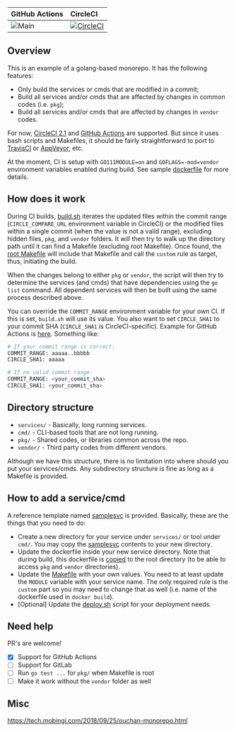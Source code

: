 |GitHub Actions|CircleCI|
|:-----|:------|
|![Main](https://github.com/flowerinthenight/golang-monorepo/workflows/Main/badge.svg)|[![CircleCI](https://circleci.com/gh/flowerinthenight/golang-monorepo.svg?style=svg)](https://circleci.com/gh/flowerinthenight/golang-monorepo)|

## Overview

This is an example of a golang-based monorepo. It has the following features:

- Only build the services or cmds that are modified in a commit;
- Build all services and/or cmds that are affected by changes in common codes (i.e. `pkg`);
- Build all services and/or cmds that are affected by changes in `vendor` codes.

For now, [CircleCI 2.1](./.circleci/config.yml) and [GitHub Actions](https://github.com/flowerinthenight/golang-monorepo/actions) are supported. But since it uses bash scripts and Makefiles, it should be fairly straightforward to port to [TravisCI](https://travis-ci.org/) or [AppVeyor](https://www.appveyor.com/), etc.

At the moment, CI is setup with `GO111MODULE=on` and `GOFLAGS=-mod=vendor` environment variables enabled during build. See sample [dockerfile](./services/samplesvc/dockerfile.samplesvc) for more details.

## How does it work

During CI builds, [build.sh](./build.sh) iterates the updated files within the commit range (`CIRCLE_COMPARE_URL` environment variable in CircleCI) or the modified files within a single commit (when the value is not a valid range), excluding hidden files, `pkg`, and `vendor` folders. It will then try to walk up the directory path until it can find a Makefile (excluding root Makefile). Once found, the [root Makefile](./Makefile) will include that Makefile and call the `custom` rule as target, thus, initiating the build.

When the changes belong to either `pkg` or `vendor`, the script will then try to determine the services (and cmds) that have dependencies using the `go list` command. All dependent services will then be built using the same process described above.

You can override the `COMMIT_RANGE` environment variable for your own CI. If this is set, `build.sh` will use its value. You also want to set `CIRCLE_SHA1` to your commit SHA (`CIRCLE_SHA1` is CircleCI-specific). Example for GitHub Actions is [here](https://github.com/flowerinthenight/golang-monorepo/blob/master/.github/workflows/main.yml). Something like:
```bash
# If your commit range is correct:
COMMIT_RANGE: aaaaa..bbbbb
CIRCLE_SHA1: aaaaa

# If no valid commit range:
COMMIT_RANGE: <your_commit_sha>
CIRCLE_SHA1: <your_commit_sha>
```

## Directory structure

- `services/` - Basically, long running services.
- `cmd/` - CLI-based tools that are not long running.
- `pkg/` - Shared codes, or libraries common across the repo.
- `vendor/` - Third party codes from different vendors.

Although we have this structure, there is no limitation into where should you put your services/cmds. Any subdirectory structure is fine as long as a Makefile is provided.

## How to add a service/cmd

A reference template named [samplesvc](./services/samplesvc) is provided. Basically, these are the things that you need to do:

- Create a new directory for your service under `services/` or tool under `cmd/`. You may copy the [samplesvc](./services/samplesvc) contents to your new directory.
- Update the dockerfile inside your new service directory. Note that during build, this dockerfile is [copied](https://github.com/flowerinthenight/golang-monorepo/blob/master/services/samplesvc/Makefile#L21) to the root directory (to be able to access `pkg` and `vendor` directories).
- Update the [Makefile](./services/samplesvc/Makefile) with your own values. You need to at least update the `MODULE` variable with your service name. The only required rule is the `custom` part so you may need to change that as well (i.e. name of the dockerfile used in `docker build`).
- [Optional] Update the [deploy.sh](./services/samplesvc/deploy.sh) script for your deployment needs.

## Need help
PR's are welcome!
- [x] Support for GitHub Actions
- [ ] Support for GitLab
- [ ] Run `go test ...` for `pkg/` when Makefile is root
- [ ] Make it work without the `vendor` folder as well

## Misc
https://tech.mobingi.com/2018/09/25/ouchan-monorepo.html
